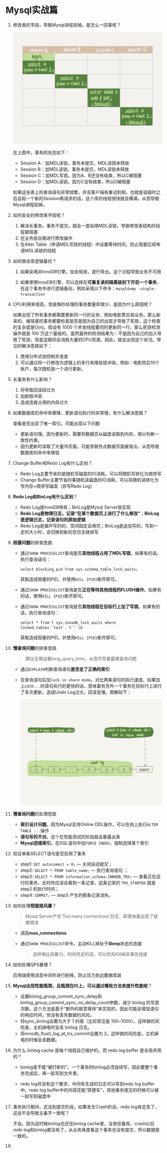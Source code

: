 # Mysql实战篇

1. 修改表的字段，导致Mysql进程挂掉。是怎么一回事呢？

   <img src="assets/7cf6a3bf90d72d1f0fc156ececdfb0ce.png" alt="7cf6a3bf90d72d1f0fc156ececdfb0ce" style="zoom:67%;" />

   在上图中，事务的状态如下：

   - Session A：加MDL读锁。事务未提交，MDL读锁未释放
   - Session B：加MDL读锁。事务未提交，MDL读锁未释放
   - Session C：加MDL写锁。因为A、B还没有结束，所以C被阻塞
   - Session D：加MDL读锁。因为C没有结束，所以D被阻塞

   如果这张表上的查询语句非常频繁，并且客户端有重试机制，也就是说超时之后会起一个新的Session再请求的话，这个库的线程很快就会爆满，从而导致Mysql进程挂掉。

2. 如何安全的修改表字段呢？

   1. 解决长事务。事务不提交，就会一直站用MDL读锁，导致修改表结构的线程被阻塞
   2. 在业务低谷期进行修改操作
   3. 在Alter Table（申请MDL写锁的线程）中设置等待时间，防止阻塞后续申请MDL读锁的线程

3. 如何做全库逻辑备份？

   1. 如果采用非InnoDB引擎，加全局锁，逐行导出。这个过程导致业务不可用

   2. 如果使用InnoDB引擎，可以选择在**可重复读的隔离级别下开启一个事务**，在这个事务中进行逻辑备份。例如采用以下命令：`mysqldump -single-transaction`

4. CPU利用率很高，但是每秒处理的事务数量却很少，是因为什么原因呢？

   如果出现了所有事务都需要更新同一行的业务，例如电影票交易业务。那么新来的、被阻塞的事务都要检查是否是因为自己的出现才导致了死锁，这个检查的复杂度是O(n)。假设有 1000 个并发线程要同时更新同一行，那么死锁检测操作就是 100 万这个量级的。虽然最终的检测结果为：不是因为自己的加入导致了死锁，但是这期间会消耗大量的CPU资源。因此，就会出现这个状况。常见的解决思路如下：

   1. 使用分布式锁控制并发度
   2. 可以通过将一行修改为逻辑上的多行来降低锁冲突。例如：电影院后10个账户，每次随机挑一个进行更新。

5. 长事务有什么影响？

   1. 将导致回滚段过大
   2. 加剧锁冲突
   3. 造成连接占用的内存过大

6. 如果数据库的命中率骤降、更新语句执行的非常慢，有什么解决思路？

   查看是否出现了唯一索引。可能出现以下问题

   - 更新语句慢。因为更新时，需要将数据页从磁盘读取到内存，用以判断一致性约束。
   - 因为更新时读取了大量冷页面，可能导致热点数据页面被淘汰。从而导致数据库的命中率降低

7. Change Buffer和Redo Log有什么区别？

   - Redo Log主要节省的是随机写磁盘的IO消耗，可以将随机写转化为顺序写
   - Change Buffer主要节省的事随机读磁盘的IO消耗，可以将随机读转化为写内存+顺序写磁盘（非写Redo Log）

8. **Redo Log和BinLog有什么区别**？

   - Redo Log是InnoDB特有；BinLog是Mysql Server层实现
   - **Redo Log是物理日志，记录“在某个数据页上进行了什么修改”**；**BinLog是逻辑日志，记录语句的原始逻辑**
   - Redo Log是循环写的的，空间固定会用完；BinLog是追加写的，写到一定的大小时，会切换到新的空日志继续写

9. **阻塞问题**的排查思路

   - 通过`SHOW PROCESSLIST`查询是否**其他线程占用了MDL写锁**。如果有的话，执行查询语句：

     ```mysql
     select blocking_pid from sys.schema_table_lock_waits;
     ```

     获取造成阻塞的PID，并使用`KILL {PID}`断开即可。

   - 通过`SHOW PROCESSLIST`查询是否**正在等待其他线程的FLUSH操作**。如果有的话，使用`KILL {PID}`断开即可。

   - 通过`SHOW PROCESSLIST`查询是否**其他线程在目标行上加了写锁**。如果有的话，执行查询语句：

     ```mysql
     select * from t sys.innodb_lock_waits where locked_table='`test`.`t`' \G
     ```

     获取造成阻塞的PID，并使用`KILL {PID}`断开即可。

10. **慢查询问题**的排查思路

    > 建议合理设置long_query_time，从而尽早暴露慢查询问题

    - 通过`EXPLAIN`判断查询语句**是否走了正确的索引**

    - 在查询语句后加`lock in share mode`。对比两条语句的执行速度。如果加上`LOCK...`的语句执行的更快的话，意味着有另外一个事务在目标行上进行了多次更新，造成Undo Log过大，回滚变慢。图解如下：

      <img src="assets/46bb9f5e27854678bfcaeaf0c3b8a98c.png" alt="46bb9f5e27854678bfcaeaf0c3b8a98c" style="zoom:50%;" />

11. **慢查询问题**的处理思路

    - **索引设计问题**。因为Mysql支持Online DDL操作，可以在线上执行`ALTER TABLE ...`操作
    - **语句写的不对**。这个在性能测试的阶段就会暴露出来
    - **Mysql选错索引**。在SQL语句中加`FORCE INDEX`，强制选择某个索引

12. 验证单条SELECT语句是否启用了事务

    - step1: `SET autocommit = 0;` — 关闭自动提交；
    - step2: `SELECT * FROM table_name;` — 执行查询语句 ；
    - step3: `SELECT * FROM information_schema.INNODB_TRX;` — 查看正在运行的事务，此时你应该会看到一条记录，这条记录的 `TRX_STARTED` 就是 step2 的执行时间；
    - step4: `COMMIT;` — step3 产生的那条记录消失。

13. 如何处理**短链接风暴**？

    > Mysql Server产生'Too many connections'日志，即意味着出现了链接错误

    - 调高**max_connections**

    - 通过`SHOW PROCESSLIST`命令，主动KILL掉处于**Sleep**状态的连接

      > 这样做比较暴力。时间充足的话，可以优先Kill掉非事务连接

14. 如何处理QPS暴增？

    应用端使用消息中间件进行削峰，防止压力到达数据库层

15. **Mysql出现性能瓶颈，且瓶颈在IO上，可以通过哪些方法来提升性能呢**？

    - 设置binlog_group_commit_sync_delay和binlog_group_commit_sync_no_delay_count参数，减少 binlog 的写盘次数。这个方法是基于“额外的故意等待”来实现的，因此可能会增加语句的响应时间，但没有丢失数据的风险。
    - 将sync_binlog设置为大于 1 的值（比较常见是 100~1000）。这样做的风险是，主机掉电时会丢 binlog 日志。
    - 将innodb_flush_log_at_trx_commit设置为 2。这样做的风险是，主机掉电的时候会丢数据。

16. 为什么 binlog cache 是每个线程自己维护的，而 redo log buffer 是全局共用的？

    - binlog是不能“被打断的”。一个事务的binlog必须连续写，因此要整个事务完成后，再一起写到文件里。

    - redo log并没有这个要求，中间有生成的日志可以写到redo log buffer中。redo log buffer中的内容还能“搭便车”，其他事务提交的时候可以被一起写到磁盘中

17. 事务执行期间，还没到提交阶段，如果发生Crash的话，redo log肯定丢了，这会不会导致主备不一致呢？

    不会。因为这时候binlog也还在binlog cache里，没发给备库。crash以后redo log和binlog都没有了，从业务角度看这个事务也没有提交，所以数据是一致的。

18. 
